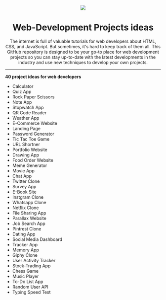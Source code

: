 <div align="center">
<img src="https://hackr.io/blog/best-web-development-projects/thumbnail/large"/>
<h1>Web-Development Projects ideas</h1>
<p>The internet is full of valuable tutorials for web developers about HTML, CSS, and JavaScript. But sometimes, it's hard to keep track of them all. This GitHub repository is designed to be your go-to place for web development projects so you can stay up-to-date with the latest developments in the industry and use new techniques to develop your own projects.</p>
</div>

---

**40 project ideas for web developers**

- Calculator
- Quiz App
- Rock Paper Scissors
- Note App
- Stopwatch App
- QR Code Reader
- Weather App
- E-Commerce Website
- Landing Page
- Password Generator
- Tic Tac Toe Game
- URL Shortner
- Portfolio Website
- Drawing App
- Food Order Website
- Meme Generator
- Movie App
- Chat App
- Twitter Clone
- Survey App
- E-Book Site
- Instgram Clone
- Whatsapp Clone
- Netflix Clone
- File Sharing App
- Parallax Website
- Job Search App
- Pintrest Clone
- Dating App
- Social Media Dashboard
- Tracker App
- Memory App
- Giphy Clone
- User Activity Tracker
- Stock-Trading App
- Chess Game
- Music Player
- To-Do List App
- Random User API
- Typing Speed Test